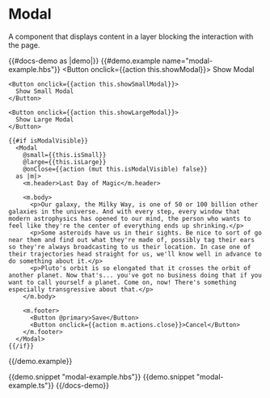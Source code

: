 # Modal

A component that displays content in a layer blocking the interaction with the page.

{{#docs-demo as |demo|}}
  {{#demo.example name="modal-example.hbs"}}
    <Button onclick={{action this.showModal}}>
      Show Modal
    </Button>

    <Button onclick={{action this.showSmallModal}}>
      Show Small Modal
    </Button>

    <Button onclick={{action this.showLargeModal}}>
      Show Large Modal
    </Button>

    {{#if isModalVisible}}
      <Modal 
        @small={{this.isSmall}} 
        @large={{this.isLarge}} 
        @onClose={{action (mut this.isModalVisible) false}}
      as |m|>
        <m.header>Last Day of Magic</m.header>

        <m.body>
          <p>Our galaxy, the Milky Way, is one of 50 or 100 billion other galaxies in the universe. And with every step, every window that modern astrophysics has opened to our mind, the person who wants to feel like they're the center of everything ends up shrinking.</p>
          <p>Some asteroids have us in their sights. Be nice to sort of go near them and find out what they're made of, possibly tag their ears so they're always broadcasting to us their location. In case one of their trajectories head straight for us, we'll know well in advance to do something about it.</p>
          <p>Pluto's orbit is so elongated that it crosses the orbit of another planet. Now that's... you've got no business doing that if you want to call yourself a planet. Come on, now! There's something especially transgressive about that.</p>
        </m.body>

        <m.footer>
          <Button @primary>Save</Button>
          <Button onclick={{action m.actions.close}}>Cancel</Button>
        </m.footer>
      </Modal>
    {{/if}}
  {{/demo.example}}

  {{demo.snippet "modal-example.hbs"}}
  {{demo.snippet "modal-example.ts"}}
{{/docs-demo}}
